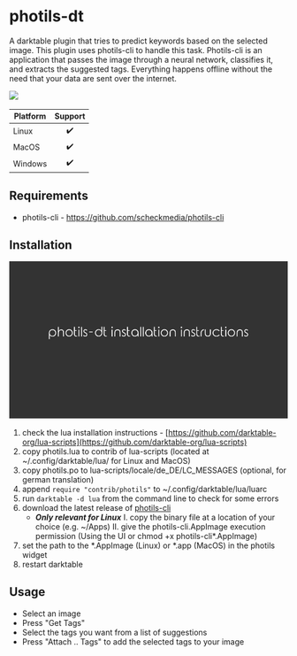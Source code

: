 # photils-dt

A darktable plugin that tries to predict keywords based on the selected image. This plugin uses photils-cli to handle this task. Photils-cli is an application that passes the image through a neural network, classifies it, and extracts the suggested tags. Everything happens offline without the need that your data are sent over the internet.

![](docs/photils-dt.gif)

| Platform | Support              |
| -------- | -------------------- |
| Linux    | <center>✔️</center>   |
| MacOS    | <center>✔️</center>   |
| Windows  | <center>✔️</center> |

## Requirements
* photils-cli - https://github.com/scheckmedia/photils-cli

## Installation

[![](docs/poster.png)](https://photils.app/media/installation.mp4)

1. check the lua installation instructions - [https://github.com/darktable-org/lua-scripts](https://github.com/darktable-org/lua-scripts)
2. copy photils.lua to contrib of lua-scripts (located at ~/.config/darktable/lua/ for Linux and MacOS)
3. copy photils.po to lua-scripts/locale/de_DE/LC_MESSAGES (optional, for german translation)
4. append `require "contrib/photils"` to ~/.config/darktable/lua/luarc
5. run `darktable -d lua` from the command line to check for some errors
6. download the latest release of [photils-cli](https://github.com/scheckmedia/photils-cli)
    * ***Only relevant for Linux***
    I. copy the binary file at a location of your choice (e.g. ~/Apps)
    II. give the photils-cli.AppImage execution permission (Using the UI or chmod +x photils-cli*.AppImage)
7. set the path to the *.AppImage (Linux) or *.app (MacOS) in the photils widget
8. restart darktable


## Usage
* Select an image
* Press "Get Tags"
* Select the tags you want from a list of suggestions
* Press "Attach .. Tags" to add the selected tags to your image
